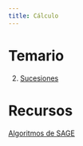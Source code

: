 ```yaml
---
title: Cálculo
---
```


# Temario

2. [Sucesiones](calc/sucesiones.md)

# Recursos

[Algoritmos de SAGE](calc/algoritmos.md)
